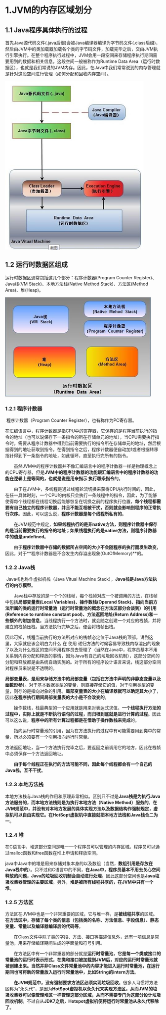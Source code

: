 # 1.JVM的内存区域划分

## 1.1 Java程序具体执行的过程

​	首先Java源代码文件(.java后缀)会被Java编译器编译为字节码文件(.class后缀)，然后由JVM中的类加载器加载各个类的字节码文件，加载完毕之后，交由JVM执行引擎执行。在整个程序执行过程中，JVM会用一段空间来存储程序执行期间需要用到的数据和相关信息，这段空间一般被称作为Runtime Data Area（运行时数据区），也就是我们常说的JVM内存。因此，在Java中我们常常说到的内存管理就是针对这段空间进行管理（如何分配和回收内存空间）。

![](java相关资源\Java程序具体执行的过程.jpg)


  ## 1.2 运行时数据区组成

运行时数据区通常包括这几个部分：程序计数器(Program Counter Register)、Java栈(VM Stack)、本地方法栈(Native Method Stack)、方法区(Method Area)、堆(Heap)。

![](java相关资源\运行时数据区组成.jpg)

### 1.2.1 程序计数器

​	程序计数器（Program Counter Register），也有称作为PC寄存器。

​	在汇编语言中，程序计数器是指CPU中的寄存器，它保存的是程序当前执行的指令的地址（也可以说保存下一条指令的所在存储单元的地址），当CPU需要执行指令时，需要从程序计数器中得到当前需要执行的指令所在存储单元的地址，然后根据得到的地址获取到指令，在得到指令之后，程序计数器便自动加1或者根据转移指针得到下一条指令的地址，如此循环，直至执行完所有的指令。

　　虽然JVM中的程序计数器并不像汇编语言中的程序计数器一样是物理概念上的CPU寄存器，但是**JVM中的程序计数器的功能跟汇编语言中的程序计数器的功能在逻辑上是等同的，也就是说是用来指示 执行哪条指令**的。

　　由于在JVM中，多线程是通过线程轮流切换来获得CPU执行时间的，因此，在任一具体时刻，一个CPU的内核只会执行一条线程中的指令，因此，为了能够使得每个线程都在线程切换后能够恢复在切换之前的程序执行位置，**每个线程都需要有自己独立的程序计数器，并且不能互相被干扰，否则就会影响到程序的正常执行次序**。因此，可以这么说，**程序计数器是每个线程所私有的**。

　　在JVM规范中规定，**如果线程执行的是非native方法，则程序计数器中保存的是当前需要执行的指令的地址；如果线程执行的是native方法，则程序计数器中的值是undefined**。

　　由于**程序计数器中存储的数据所占空间的大小不会随程序的执行而发生改变**，因此，对于**程序计数器是不会发生内存溢出现象(OutOfMemory)**的。

### 1.2.2 Java栈

​	Java栈也称作虚拟机栈（Java Vitual Machine Stack），**Java栈是Java方法执行的内存模型**。

　　Java栈中存放的是一个个的栈帧，每个栈帧对应一个被调用的方法，在栈帧中包括**局部变量表(Local Variables)、操作数栈(Operand Stack)、指向当前方法所属的类的运行时常量池（运行时常量池的概念在方法区部分会谈到）的引用(Reference to runtime constant pool)、方法返回地址(Return Address)和一些额外的附加信息**。当线程执行一个方法时，就会随之创建一个对应的栈帧，并将建立的栈帧压栈。当方法执行完毕之后，便会将栈帧出栈。

​	因此可知，线程当前执行的方法所对应的栈帧必定位于Java栈的顶部。讲到这里，大家就应该会明白为什么 在 使用 递归方法的时候容易导致栈内存溢出的现象了以及为什么栈区的空间不用程序员去管理了（当然在Java中，程序员基本不用关系到内存分配和释放的事情，因为Java有自己的垃圾回收机制），这部分空间的分配和释放都是由系统自动实施的。对于所有的程序设计语言来说，栈这部分空间对程序员来说是不透明的。

​	**局部变量表，是用来存储方法中的局部变量（包括在方法中声明的非静态变量以及函数形参）**。对于基本数据类型的变量，则直接存储它的值，对于引用类型的变量，则存的是指向对象的引用。**局部变量表的大小在编译器就可以确定其大小**了，因此**在程序执行期间局部变量表的大小是不会改变的**。

　　操作数栈，栈最典型的一个应用就是用来对表达式求值。**一个线程执行方法的过程中，实际上就是不断执行语句的过程，而归根到底就是进行计算的过程**。因此可以这么说，**程序中的所有计算过程都是在借助于操作数栈来完成**的。

　　指向运行时常量池的引用，因为在方法执行的过程中有可能需要用到类中的常量，所以必须要有一个引用指向运行时常量。

​	方法返回地址，当一个方法执行完毕之后，要返回之前调用它的地方，因此在栈帧中必须保存一个方法返回地址。

　　**由于每个线程正在执行的方法可能不同，因此每个线程都会有一个自己的Java栈，互不干扰**。

### 1.2.3 本地方法栈

本地方法栈与Java栈的作用和原理非常相似。区别只不过是**Java栈是为执行Java方法服务的，而本地方法栈则是为执行本地方法（Native Method）服务的**。**在JVM规范中，并没有对本地方发展的具体实现方法以及数据结构作强制规定，虚拟机可以自由实现它。在HotSopt虚拟机中直接就把本地方法栈和Java栈合二为一**。

### 1.2.4 堆

​	在C语言中，堆这部分空间是唯一一个程序员可以管理的内存区域。程序员可以通过malloc函数和free函数在堆上申请和释放空间。

​	java中Java中的堆是用来存储对象本身的以及数组（当然，**数组引用是存放在Java栈中的**）。只不过和C语言中的不同，**在Java中，程序员基本不用去关心空间释放的问题，Java的垃圾回收机制会自动进行处理**。因此这部分空间也是**Java垃圾收集器管理的主要区域**。另外，**堆是被所有线程共享的，在JVM中只有一个堆**。

### 1.2.5 方法区

​	方法区在JVM中也是一个非常重要的区域，它与堆一样，是**被线程共享**的区域。**在方法区中，存储了每个类的信息（包括类的名称、方法信息、字段信息）、静态变量、常量以及编译器编译后的代码等**。

　　在Class文件中除了类的字段、方法、接口等描述信息外，还有一项信息是常量池，用来存储编译期间生成的字面量和符号引用。

　　在方法区中有一个非常重要的部分就是**运行时常量池**，**它是每一个类或接口的常量池的运行时表示形式，在类和接口被加载到JVM后，对应的运行时常量池就被创建出来。当然并非Class文件常量池中的内容才能进入运行时常量池，在运行期间也可将新的常量放入运行时常量池中，比如String的intern方法**。

　　**在JVM规范中，没有强制要求方法区必须实现垃圾回收**。很多人习惯将方法区称为“永久代”，是因为**HotSpot虚拟机以永久代来实现方法区，从而JVM的垃圾收集器可以像管理堆区一样管理这部分区域，从而不需要专门为这部分设计垃圾回收机制**。不过自从**JDK7之后，Hotspot虚拟机便将运行时常量池从永久代移除了**。
